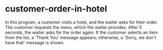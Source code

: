 # customer-order-in-hotel
In this program, a customer visits a hotel, and the waiter asks for their order. The customer requests the menu, which the waiter provides. After 5 seconds, the waiter asks for the order again. If the customer selects an item from the list, a 'Thank You' message appears; otherwise, a 'Sorry, we don't have that' message is shown.
